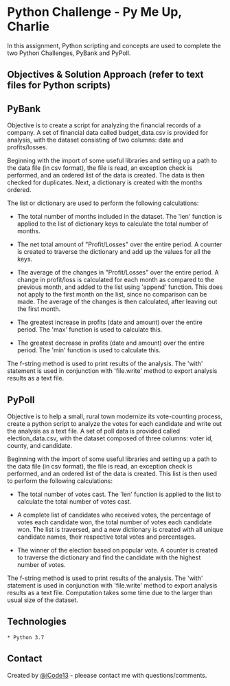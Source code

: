 # Python Challenge - Py Me Up, Charlie

In this assignment, Python scripting and concepts are used to complete the two Python Challenges, PyBank and PyPoll. 
    
## Objectives & Solution Approach (refer to text files for Python scripts)

## PyBank

Objective is to create a script for analyzing the financial records of a company. A set of financial data called budget_data.csv is provided for analysis, with the dataset consisting of two columns: date and profits/losses.
   
Beginning with the import of some useful libraries and setting up a path to the data file (in csv format), the file is read, an exception check is performed, and an ordered list of the data is created. The data is then checked for duplicates. Next, a dictionary is created with the months ordered.

The list or dictionary are used to perform the following calculations:

* The total number of months included in the dataset.
The 'len' function is applied to the list of dictionary keys to calculate the total number of months.

* The net total amount of "Profit/Losses" over the entire period.
A counter is created to traverse the dictionary and add up the values for all the keys.
    
* The average of the changes in "Profit/Losses" over the entire period.
A change in profit/loss is calculated for each month as compared to the previous month, and added to the list using 'append' function. This does not apply to the first month on the list, since no comparison can be made. The average of the changes is then calculated, after leaving out the first month.

* The greatest increase in profits (date and amount) over the entire period.
The 'max' function is used to calculate this.
  
* The greatest decrease in profits (date and amount) over the entire period.
The 'min' function is used to calculate this.
    
The f-string method is used to print results of the analysis. The 'with' statement is used in conjunction with 'file.write' method to export analysis results as a text file.

## PyPoll

Objective is to help a small, rural town modernize its vote-counting process, create a python script to analyze the votes for each candidate and write out the analysis as a text file. A set of poll data is provided called election_data.csv, with the dataset composed of three columns: voter id, county, and candidate.

Beginning with the import of some useful libraries and setting up a path to the data file (in csv format), the file is read, an exception check is performed, and an ordered list of the data is created. This list is then used to perform the following calculations:

* The total number of votes cast.
The 'len' function is applied to the list to calculate the total number of votes cast.

* A complete list of candidates who received votes, the percentage of votes each candidate won, the total number of votes each candidate won.
The list is traversed, and a new dictionary is created with all unique candidate names, their respective total votes and percentages.

* The winner of the election based on popular vote.
A counter is created to traverse the dictionary and find the candidate with the highest number of votes.
  
The f-string method is used to print results of the analysis. The 'with' statement is used in conjunction with 'file.write' method to export analysis results as a text file. Computation takes some time due to the larger than usual size of the dataset.

## Technologies
    * Python 3.7

## Contact
Created by [@iCode13](https://github.com/iCode13) - pleease contact me with questions/comments.
